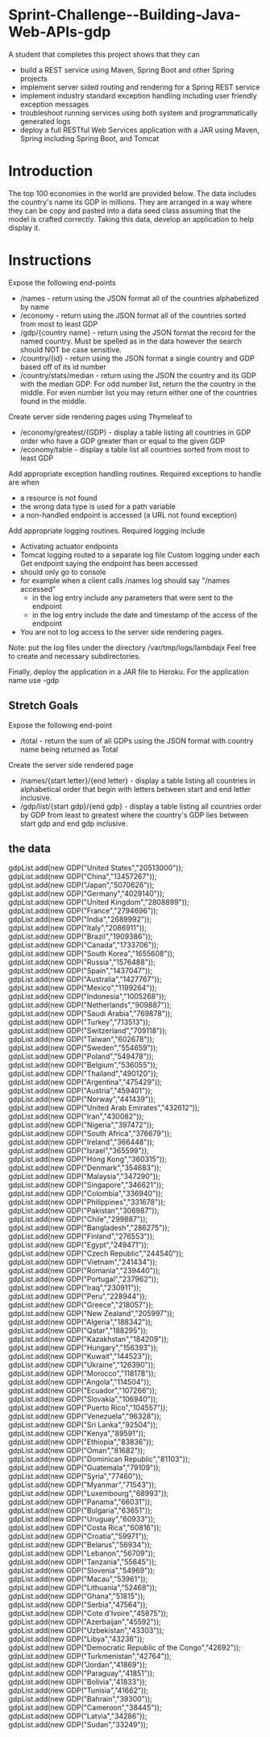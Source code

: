 # Sprint-Challenge--Building-Java-Web-APIs-gdp

A student that completes this project shows that they can
* build a REST service using Maven, Spring Boot and other Spring projects
* implement server sided routing and rendering for a Spring REST service
* implement industry standard exception handling including user friendly exception messages
* troubleshoot running services using both system and programmatically generated logs
* deploy a full RESTful Web Services application with a JAR using Maven, Spring including Spring Boot, and Tomcat


# Introduction


The top 100 economies in the world are provided below. The data includes the country's name its GDP in millions. They are arranged in a way where they can be copy and pasted into a data seed class assuming that the model is crafted correctly. Taking this data, develop an application to help display it.


# Instructions


Expose the following end-points
* /names - return using the JSON format all of the countries alphabetized by name
* /economy - return using the JSON format all of the countries sorted from most to least GDP
* /gdp/{country name} - return using the JSON format the record for the named country. Must be spelled as in the data however the search should NOT be case sensitive.
* /country/{id} - return using the JSON format a single country and GDP based off of its id number
* /country/stats/median - return using the JSON the country and its GDP with the median GDP. For odd number list, return the the country in the middle. For even number list you may return either one of the countries found in the middle.

Create server side rendering pages using Thymeleaf to
* /economy/greatest/{GDP} - display a table listing all countries in GDP order who have a GDP greater than or equal to the given GDP
* /economy/table - display a table list all countries sorted from most to least GDP

Add appropriate exception handling routines. Required exceptions to handle are when
* a resource is not found
* the wrong data type is used for a path variable
* a non-handled endpoint is accessed (a URL not found exception)

Add appropriate logging routines. Required logging include
* Activating actuator endpoints
* Tomcat logging routed to a separate log file
Custom logging under each Get endpoint saying the endpoint has been accessed
* should only go to console
* for example when a client calls /names log should say "/names accessed"
  * in the log entry include any parameters that were sent to the endpoint
  * in the log entry include the date and timestamp of the access of the endpoint
* You are not to log access to the server side rendering pages.

Note: put the log files under the directory /var/tmp/logs/lambdajx Feel free to create and necessary subdirectories.

Finally, deploy the application in a JAR file to Heroku. For the application name use <GitHub username>-gdp

## Stretch Goals  

Expose the following end-point  
* /total - return the sum of all GDPs using the JSON format with country name being returned as Total

Create the server side rendered page 
* /names/{start letter}/{end letter} - display a table listing all countries in alphabetical order that begin with letters between start and end letter inclusive.
* /gdp/list/{start gdp}/{end gdp} - display a table listing all countries order by GDP from least to greatest where the country's GDP lies between start gdp and end gdp inclusive.


## the data

gdpList.add(new GDP("United States","20513000"));  
gdpList.add(new GDP("China","13457267"));  
gdpList.add(new GDP("Japan","5070626"));  
gdpList.add(new GDP("Germany","4029140"));  
gdpList.add(new GDP("United Kingdom","2808899"));  
gdpList.add(new GDP("France","2794696"));  
gdpList.add(new GDP("India","2689992"));  
gdpList.add(new GDP("Italy","2086911"));  
gdpList.add(new GDP("Brazil","1909386"));  
gdpList.add(new GDP("Canada","1733706"));  
gdpList.add(new GDP("South Korea","1655608"));  
gdpList.add(new GDP("Russia","1576488"));  
gdpList.add(new GDP("Spain","1437047"));  
gdpList.add(new GDP("Australia","1427767"));  
gdpList.add(new GDP("Mexico","1199264"));  
gdpList.add(new GDP("Indonesia","1005268"));  
gdpList.add(new GDP("Netherlands","909887"));  
gdpList.add(new GDP("Saudi Arabia","769878"));  
gdpList.add(new GDP("Turkey","713513"));  
gdpList.add(new GDP("Switzerland","709118"));  
gdpList.add(new GDP("Taiwan","602678"));  
gdpList.add(new GDP("Sweden","554659"));  
gdpList.add(new GDP("Poland","549478"));  
gdpList.add(new GDP("Belgium","536055"));  
gdpList.add(new GDP("Thailand","490120"));  
gdpList.add(new GDP("Argentina","475429"));  
gdpList.add(new GDP("Austria","459401"));  
gdpList.add(new GDP("Norway","441439"));  
gdpList.add(new GDP("United Arab Emirates","432612"));  
gdpList.add(new GDP("Iran","430082"));  
gdpList.add(new GDP("Nigeria","397472"));  
gdpList.add(new GDP("South Africa","376679"));  
gdpList.add(new GDP("Ireland","366448"));  
gdpList.add(new GDP("Israel","365599"));  
gdpList.add(new GDP("Hong Kong","360315"));  
gdpList.add(new GDP("Denmark","354683"));  
gdpList.add(new GDP("Malaysia","347290"));  
gdpList.add(new GDP("Singapore","346621"));  
gdpList.add(new GDP("Colombia","336940"));  
gdpList.add(new GDP("Philippines","331678"));  
gdpList.add(new GDP("Pakistan","306987"));  
gdpList.add(new GDP("Chile","299887"));  
gdpList.add(new GDP("Bangladesh","286275"));  
gdpList.add(new GDP("Finland","276553"));  
gdpList.add(new GDP("Egypt","249471"));  
gdpList.add(new GDP("Czech Republic","244540"));  
gdpList.add(new GDP("Vietnam","241434"));  
gdpList.add(new GDP("Romania","239440"));  
gdpList.add(new GDP("Portugal","237962"));  
gdpList.add(new GDP("Iraq","230911"));  
gdpList.add(new GDP("Peru","228944"));  
gdpList.add(new GDP("Greece","218057"));  
gdpList.add(new GDP("New Zealand","205997"));  
gdpList.add(new GDP("Algeria","188342"));  
gdpList.add(new GDP("Qatar","188295"));  
gdpList.add(new GDP("Kazakhstan","184209"));  
gdpList.add(new GDP("Hungary","156393"));  
gdpList.add(new GDP("Kuwait","144523"));  
gdpList.add(new GDP("Ukraine","126390"));  
gdpList.add(new GDP("Morocco","118178"));  
gdpList.add(new GDP("Angola","114504"));  
gdpList.add(new GDP("Ecuador","107266"));  
gdpList.add(new GDP("Slovakia","106940"));  
gdpList.add(new GDP("Puerto Rico","104557"));  
gdpList.add(new GDP("Venezuela","96328"));  
gdpList.add(new GDP("Sri Lanka","92504"));  
gdpList.add(new GDP("Kenya","89591"));  
gdpList.add(new GDP("Ethiopia","83836"));  
gdpList.add(new GDP("Oman","81682"));  
gdpList.add(new GDP("Dominican Republic","81103"));  
gdpList.add(new GDP("Guatemala","79109"));  
gdpList.add(new GDP("Syria","77460"));  
gdpList.add(new GDP("Myanmar","71543"));  
gdpList.add(new GDP("Luxembourg","68993"));  
gdpList.add(new GDP("Panama","66031"));  
gdpList.add(new GDP("Bulgaria","63651"));  
gdpList.add(new GDP("Uruguay","60933"));  
gdpList.add(new GDP("Costa Rica","60816"));  
gdpList.add(new GDP("Croatia","59971"));  
gdpList.add(new GDP("Belarus","56934"));  
gdpList.add(new GDP("Lebanon","56709"));  
gdpList.add(new GDP("Tanzania","55645"));  
gdpList.add(new GDP("Slovenia","54969"));  
gdpList.add(new GDP("Macau","53961"));  
gdpList.add(new GDP("Lithuania","52468"));  
gdpList.add(new GDP("Ghana","51815"));  
gdpList.add(new GDP("Serbia","47564"));  
gdpList.add(new GDP("Cote d'Ivoire","45875"));  
gdpList.add(new GDP("Azerbaijan","45592"));  
gdpList.add(new GDP("Uzbekistan","43303"));  
gdpList.add(new GDP("Libya","43236"));  
gdpList.add(new GDP("Democratic Republic of the Congo","42692"));  
gdpList.add(new GDP("Turkmenistan","42764"));  
gdpList.add(new GDP("Jordan","41869"));  
gdpList.add(new GDP("Paraguay","41851"));  
gdpList.add(new GDP("Bolivia","41833"));  
gdpList.add(new GDP("Tunisia","41662"));  
gdpList.add(new GDP("Bahrain","39300"));  
gdpList.add(new GDP("Cameroon","38445"));  
gdpList.add(new GDP("Latvia","34286"));  
gdpList.add(new GDP("Sudan","33249"));  

